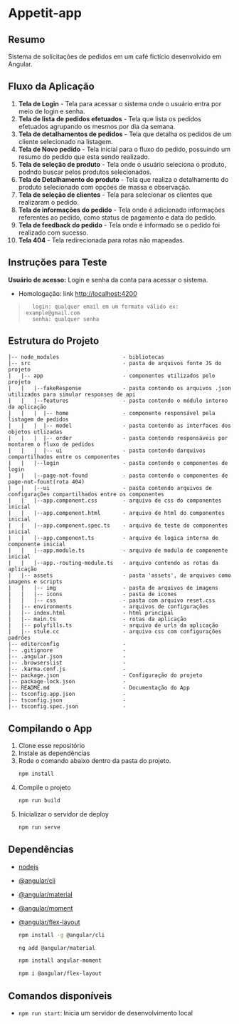 # Appetit-app

## Resumo

Sistema de solicitações de pedidos em um café fictício desenvolvido em Angular.

## Fluxo da Aplicação

1. **Tela de Login** - Tela para acessar o sistema onde o usuário entra por meio de login e senha.
2. **Tela de lista de pedidos efetuados** - Tela que lista os pedidos efetuados agrupando os mesmos por dia da semana.
3. **Tela de detalhamentos de pedidos** - Tela que detalha os pedidos de um cliente selecionado na listagem.
4. **Tela de Novo pedido** - Tela inicial para o fluxo do pedido, possuindo um resumo do pedido que esta sendo
   realizado.
5. **Tela de seleção de produto** - Tela onde o usuário seleciona o produto, podndo buscar pelos produtos selecionados.
6. **Tela de Detalhamento do produto** - Tela que realiza o detalhamento do produto selecionado com opções de massa e
   observação.
7. **Tela de seleção de clientes** - Tela para selecionar os clientes que realizaram o pedido.
8. **Tela de informações do pedido** - Tela onde é adicionado informações referentes ao pedido, como status de pagamento
   e data do pedido.
9. **Tela de feedback do pedido** - Tela onde é informado se o pedido foi realizado com sucesso.
10. **Tela 404** - Tela redirecionada para rotas não mapeadas.

## Instruções para Teste

**Usuário de acesso:** Login e senha da conta para acessar o sistema.

- Homologação:
  link [http://localhost:4200](http://localhost:4200)

>       login: qualquer email em um formato válido ex: example@gmail.com
>       senha: qualquer senha

## Estrutura do Projeto

```
|-- node_modules                    - bibliotecas
|-- src                             - pasta de arquivos fonte JS do projeto
|   |-- app                         - componentes utilizados pelo projeto
|   |   |--fakeResponse             - pasta contendo os arquivos .json utilizados para simular responses de api
|   |   |--features                 - pasta contendo o módulo interno da aplicação
|   |   |  |-- home                 - componente responsável pela listagem de pedidos
|   |   |  |-- model                - pasta contendo as interfaces dos objetos utlizadas
|   |   |  |-- order                - pasta contendo responsáveis por montarem o fluxo de pedidos
|   |   |  |-- ui                   - pasta contendo darquivos compartilhados entre os componentes
|   |   |--login                    - pasta contendo o componentes de login
|   |   |--page-not-found           - pasta contendo o componentes de page-not-fount(rota 404)
|   |   |--ui                       - pasta contendo arquivos de configurações compartilhados entre os componentes
|   |   |--app.component.css        - arquivo de css do componentes inicial
|   |   |--app.component.html       - arquivo de html do componentes inicial
|   |   |--app.component.spec.ts    - arquivo de teste do componentes inicial
|   |   |--app.component.ts         - arquivo de logica interna de componente inicial
|   |   |--app.module.ts            - arquivo de modulo de componente inicial
|   |   |--app.-routing-module.ts   - arquivo contendo as rotas da aplicação
|   |-- assets                      - pasta 'assets', de arquivos como imagens e scripts
|   |   |-- img                     - pasta de arquivos de imagens
|   |   |-- icons                   - pasta de icones
|   |   |-- css                     - pasta com arquivo reset.css
|   |-- environments                - arquivos de configurações
|   |-- index.html                  - html principal
|   |-- main.ts                     - rotas da aplicação
|   |-- polyfills.ts                - arquivo de urls da aplicação
|   |-- stule.cc                    - arquivo css com configurações padrões
|-- editorconfig                    -
|-- .gitignore                      -
|-- .angular.json                   -
|-- .browserslist                   -
|-- .karma.conf.js                  -
|-- package.json                    - Configuração do projeto
|-- package-lock.json               -
|-- README.md                       - Documentação do App
|-- tsconfig.app.json               -
|-- tsconfig.json                   -
|-- tsconfig.spec.json              -
```

## Compilando o App

1. Clone esse repositório
2. Instale as dependências
3. Rode o comando abaixo dentro da pasta do projeto.
   ```bash
   npm install
   ```
4. Compile o projeto
   ```bash
   npm run build
   ```
5. Inicializar o servidor de deploy
   ```bash
   npm run serve
   ```

## Dependências

- [nodejs](https://nodejs.org/)
- [@angular/cli](https://angular.io/cli)
- [@angular/material](https://material.angular.io/guide/getting-started)
- [@angular/moment](https://snyk.io/advisor/npm-package/angular-moment)
- [@angular/flex-layout](https://www.npmjs.com/package/@angular/flex-layout)

  ```bash
  npm install -g @angular/cli
  ```

  ```bash
  ng add @angular/material
  ```

  ```bash
  npm install angular-moment
  ```

  ```bash
  npm i @angular/flex-layout
  ```

## Comandos disponíveis

- `npm run start`: Inicia um servidor de desenvolvimento local
